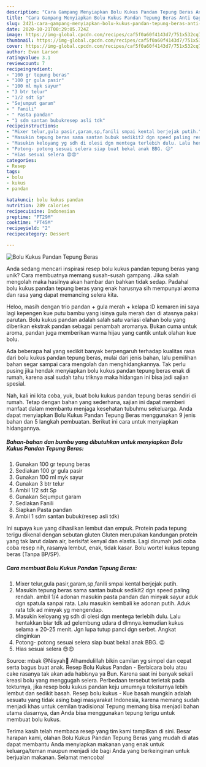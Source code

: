 ```yaml
---
description: "Cara Gampang Menyiapkan Bolu Kukus Pandan Tepung Beras Anti Gagal"
title: "Cara Gampang Menyiapkan Bolu Kukus Pandan Tepung Beras Anti Gagal"
slug: 2421-cara-gampang-menyiapkan-bolu-kukus-pandan-tepung-beras-anti-gagal
date: 2020-10-21T00:29:05.724Z
image: https://img-global.cpcdn.com/recipes/caf5f0a60f4143d7/751x532cq70/bolu-kukus-pandan-tepung-beras-foto-resep-utama.jpg
thumbnail: https://img-global.cpcdn.com/recipes/caf5f0a60f4143d7/751x532cq70/bolu-kukus-pandan-tepung-beras-foto-resep-utama.jpg
cover: https://img-global.cpcdn.com/recipes/caf5f0a60f4143d7/751x532cq70/bolu-kukus-pandan-tepung-beras-foto-resep-utama.jpg
author: Evan Larson
ratingvalue: 3.1
reviewcount: 7
recipeingredient:
- "100 gr tepung beras"
- "100 gr gula pasir"
- "100 ml myk sayur"
- "3 btr telur"
- "1/2 sdt Sp"
- "Sejumput garam"
- " Fanili"
- " Pasta pandan"
- "1 sdm santan bubukresep asli tdk"
recipeinstructions:
- "Mixer telur,gula pasir,garam,sp,fanili smpai kental berjejak putih."
- "Masukin tepung beras sama santan bubuk sedikit2 dgn speed paling rendah. ambil 1/4 adonan masukin pasta pandan dan minyak sayur aduk dgn spatula sanpai rata. Lalu masukin kembali ke adonan putih. Aduk rata tdk ad minyak yg mengendap."
- "Masukin keloyang yg sdh di olesi dgn mentega terlebih dulu. Lalu hentakkan biar tdk ad gelembung udara d dlmnya.kemudian kukus selama ± 20-25 menit. Jgn lupa tutup panci dgn serbet. Angkat dinginkan"
- "Potong- potong sesuai selera siap buat bekal anak BBG. 😉"
- "Hias sesuai selera 😍😍"
categories:
- Resep
tags:
- bolu
- kukus
- pandan

katakunci: bolu kukus pandan 
nutrition: 289 calories
recipecuisine: Indonesian
preptime: "PT29M"
cooktime: "PT45M"
recipeyield: "2"
recipecategory: Dessert

---
```



![Bolu Kukus Pandan Tepung Beras](https://img-global.cpcdn.com/recipes/caf5f0a60f4143d7/751x532cq70/bolu-kukus-pandan-tepung-beras-foto-resep-utama.jpg)

Anda sedang mencari inspirasi resep bolu kukus pandan tepung beras yang unik? Cara membuatnya memang susah-susah gampang. Jika salah mengolah maka hasilnya akan hambar dan bahkan tidak sedap. Padahal bolu kukus pandan tepung beras yang enak harusnya sih mempunyai aroma dan rasa yang dapat memancing selera kita.

Heloo, masih dengan trio pandan + gula merah + kelapa :D kemaren ini saya lagi kepengen kue putu bambu yang isinya gula merah dan di atasnya pakai parutan. Bolu kukus pandan adalah salah satu variasi olahan bolu yang diberikan ekstrak pandan sebagai penambah aromanya. Bukan cuma untuk aroma, pandan juga memberikan warna hijau yang cantik untuk olahan kue bolu.

Ada beberapa hal yang sedikit banyak berpengaruh terhadap kualitas rasa dari bolu kukus pandan tepung beras, mulai dari jenis bahan, lalu pemilihan bahan segar sampai cara mengolah dan menghidangkannya. Tak perlu pusing jika hendak menyiapkan bolu kukus pandan tepung beras enak di rumah, karena asal sudah tahu triknya maka hidangan ini bisa jadi sajian spesial.


Nah, kali ini kita coba, yuk, buat bolu kukus pandan tepung beras sendiri di rumah. Tetap dengan bahan yang sederhana, sajian ini dapat memberi manfaat dalam membantu menjaga kesehatan tubuhmu sekeluarga. Anda dapat menyiapkan Bolu Kukus Pandan Tepung Beras menggunakan 9 jenis bahan dan 5 langkah pembuatan. Berikut ini cara untuk menyiapkan hidangannya.

<!--inarticleads1-->

##### Bahan-bahan dan bumbu yang dibutuhkan untuk menyiapkan Bolu Kukus Pandan Tepung Beras:

1. Gunakan 100 gr tepung beras
1. Sediakan 100 gr gula pasir
1. Gunakan 100 ml myk sayur
1. Gunakan 3 btr telur
1. Ambil 1/2 sdt Sp
1. Gunakan Sejumput garam
1. Sediakan  Fanili
1. Siapkan  Pasta pandan
1. Ambil 1 sdm santan bubuk(resep asli tdk)


Ini supaya kue yang dihasilkan lembut dan empuk. Protein pada tepung terigu dikenal dengan sebutan gluten Gluten merupakan kandungan protein yang tak larut dalam air, berisifat kenyal dan elastis. Lagi dirumah jadi coba coba resep nih, rasanya lembut, enak, tidak kasar. Bolu wortel kukus tepung beras (Tanpa BP/SP). 

<!--inarticleads2-->

##### Cara membuat Bolu Kukus Pandan Tepung Beras:

1. Mixer telur,gula pasir,garam,sp,fanili smpai kental berjejak putih.
1. Masukin tepung beras sama santan bubuk sedikit2 dgn speed paling rendah. ambil 1/4 adonan masukin pasta pandan dan minyak sayur aduk dgn spatula sanpai rata. Lalu masukin kembali ke adonan putih. Aduk rata tdk ad minyak yg mengendap.
1. Masukin keloyang yg sdh di olesi dgn mentega terlebih dulu. Lalu hentakkan biar tdk ad gelembung udara d dlmnya.kemudian kukus selama ± 20-25 menit. Jgn lupa tutup panci dgn serbet. Angkat dinginkan
1. Potong- potong sesuai selera siap buat bekal anak BBG. 😉
1. Hias sesuai selera 😍😍


Source: mbak @Nisyah🍒 Alhamdulillah bikin camilan yg simpel dan cepat serta bagus buat anak. Resep Bolu Kukus Pandan - Berbicara bolu atau cake rasanya tak akan ada habisnya ya Bun. Karena saat ini banyak sekali kreasi bolu yang menggugah selera. Perbedaan tersebut terletak pada tekturnya, jika resep bolu kukus pandan keju umumnya teksturnya lebih lembut dan sedikit basah. Resep bolu kukus - Kue basah mungkin adalah sesuatu yang tidak asing bagi masyarakat Indonesia, karena memang sudah menjadi khas untuk cemilan tradisional Tepung memang bisa menjadi bahan utama dasarnya, dan Anda bisa menggunakan tepung terigu untuk membuat bolu kukus. 

Terima kasih telah membaca resep yang tim kami tampilkan di sini. Besar harapan kami, olahan Bolu Kukus Pandan Tepung Beras yang mudah di atas dapat membantu Anda menyiapkan makanan yang enak untuk keluarga/teman maupun menjadi ide bagi Anda yang berkeinginan untuk berjualan makanan. Selamat mencoba!
